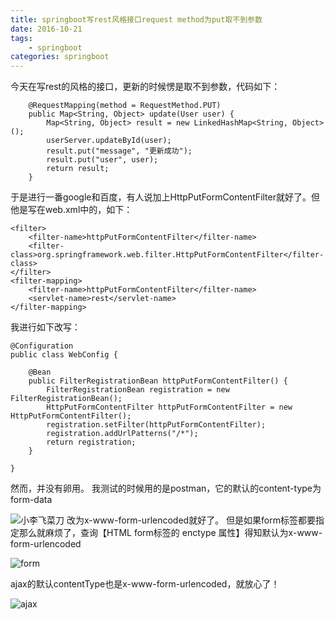 ```yaml
---
title: springboot写rest风格接口request method为put取不到参数
date: 2016-10-21
tags:
    - springboot
categories: springboot
---
```


今天在写rest的风格的接口，更新的时候愣是取不到参数，代码如下：
```
    @RequestMapping(method = RequestMethod.PUT)
    public Map<String, Object> update(User user) {
        Map<String, Object> result = new LinkedHashMap<String, Object>();
        userServer.updateById(user);
        result.put("message", "更新成功");
        result.put("user", user);
        return result;
    }
```
于是进行一番google和百度，有人说加上HttpPutFormContentFilter就好了。但他是写在web.xml中的，如下：
```
<filter>
    <filter-name>httpPutFormContentFilter</filter-name>
    <filter-class>org.springframework.web.filter.HttpPutFormContentFilter</filter-class>
</filter>
<filter-mapping>
    <filter-name>httpPutFormContentFilter</filter-name>
    <servlet-name>rest</servlet-name>
</filter-mapping>
```
我进行如下改写：
```
@Configuration
public class WebConfig {

    @Bean
    public FilterRegistrationBean httpPutFormContentFilter() {
        FilterRegistrationBean registration = new FilterRegistrationBean();
        HttpPutFormContentFilter httpPutFormContentFilter = new HttpPutFormContentFilter();
        registration.setFilter(httpPutFormContentFilter);
        registration.addUrlPatterns("/*");
        return registration;
    }

}
```
然而，并没有卵用。
我测试的时候用的是postman，它的默认的content-type为form-data

![小李飞菜刀](http://ofdzt5639.bkt.clouddn.com/postman.png)
改为x-www-form-urlencoded就好了。
但是如果form标签都要指定那么就麻烦了，查询【HTML form标签的 enctype 属性】得知默认为x-www-form-urlencoded

![form](http://ofdzt5639.bkt.clouddn.com/form.png)

ajax的默认contentType也是x-www-form-urlencoded，就放心了！

![ajax](http://ofdzt5639.bkt.clouddn.com/ajax.png)